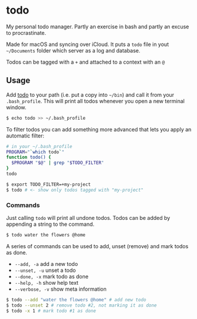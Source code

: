 # todo

My personal todo manager. Partly an exercise in bash and partly an excuse to procrastinate.

Made for macOS and syncing over iCloud. It puts a `todo` file in yout `~/Documents` folder which server as a log and database.

Todos can be tagged with a `+` and attached to a context with an `@`

## Usage

Add [todo](todo) to your path (i.e. put a copy into `~/bin`) and call it from your `.bash_profile`. This will print all todos whenever you open a new terminal window.

```bash
$ echo todo >> ~/.bash_profile
```

To filter todos you can add something more advanced that lets you apply an automatic filter:

```bash
# in your ~/.bash_profile
PROGRAM="`which todo`"
function todo() {
  $PROGRAM "$@" | grep "$TODO_FILTER"
}
todo
```

```bash
$ export TODO_FILTER=+my-project
$ todo # <- show only todos tagged with "my-project"
```

### Commands

Just calling `todo` will print all undone todos. Todos can be added by appending a string to the command.

```bash
$ todo water the flowers @home
```

A series of commands can be used to add, unset (remove) and mark todos as done.

- `--add, -a` add a new todo
- `--unset, -u` unset a todo
- `--done, -x` mark todo as done
- `--help, -h` show help text
- `--verbose, -v` show meta information

```bash
$ todo --add "water the flowers @home" # add new todo
$ todo --unset 2 # remove todo #2, not marking it as done
$ todo -x 1 # mark todo #1 as done
```
